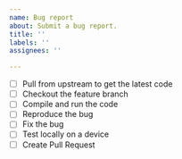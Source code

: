 ```yaml
---
name: Bug report
about: Submit a bug report.
title: ''
labels: ''
assignees: ''

---
```


- [ ] Pull from upstream to get the latest code
- [ ] Checkout the feature branch
- [ ] Compile and run the code
- [ ] Reproduce the bug
- [ ] Fix the bug
- [ ] Test locally on a device
- [ ] Create Pull Request